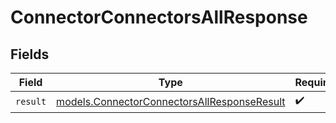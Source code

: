 # ConnectorConnectorsAllResponse


## Fields

| Field                                                                                            | Type                                                                                             | Required                                                                                         | Description                                                                                      |
| ------------------------------------------------------------------------------------------------ | ------------------------------------------------------------------------------------------------ | ------------------------------------------------------------------------------------------------ | ------------------------------------------------------------------------------------------------ |
| `result`                                                                                         | [models.ConnectorConnectorsAllResponseResult](../models/connectorconnectorsallresponseresult.md) | :heavy_check_mark:                                                                               | N/A                                                                                              |